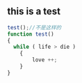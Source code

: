 ## this is a test
```javascript
test();//不是这样的
function test()
{
  while ( life > die )
    {
        love ++;
    }
}
```

